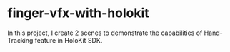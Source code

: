 # finger-vfx-with-holokit
In this project, I create 2 scenes to demonstrate the capabilities of Hand-Tracking feature in HoloKit SDK.
